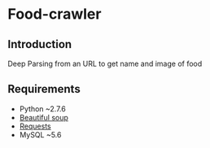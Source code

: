 # Food-crawler

## Introduction

Deep Parsing from an URL to get name and image of food

## Requirements

- Python ~2.7.6
- [Beautiful soup](http://www.crummy.com/software/BeautifulSoup/)
- [Requests](http://docs.python-requests.org/en/latest/)
- MySQL ~5.6
